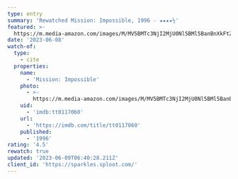 ```yaml
---
type: entry
summary: 'Rewatched Mission: Impossible, 1996 - ★★★★½'
featured: >-
  https://m.media-amazon.com/images/M/MV5BMTc3NjI2MjU0Nl5BMl5BanBnXkFtZTgwNDk3ODYxMTE@._V1_SX300.jpg
date: '2023-06-08'
watch-of:
  type:
    - cite
  properties:
    name:
      - 'Mission: Impossible'
    photo:
      - >-
        https://m.media-amazon.com/images/M/MV5BMTc3NjI2MjU0Nl5BMl5BanBnXkFtZTgwNDk3ODYxMTE@._V1_SX300.jpg
    uid:
      - 'imdb:tt0117060'
    url:
      - 'https://imdb.com/title/tt0117060'
    published:
      - '1996'
rating: '4.5'
rewatch: true
updated: '2023-06-09T06:40:28.211Z'
client_id: 'https://sparkles.sploot.com/'
---
```



